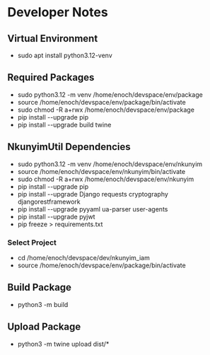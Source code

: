 # Developer Notes

## Virtual Environment
- sudo apt install python3.12-venv


## Required Packages
- sudo python3.12 -m venv /home/enoch/devspace/env/package
- source /home/enoch/devspace/env/package/bin/activate
- sudo chmod -R a+rwx /home/enoch/devspace/env/package
- pip install --upgrade pip
- pip install --upgrade build twine


## NkunyimUtil Dependencies
- sudo python3.12 -m venv /home/enoch/devspace/env/nkunyim
- source /home/enoch/devspace/env/nkunyim/bin/activate
- sudo chmod -R a+rwx /home/enoch/devspace/env/nkunyim
- pip install --upgrade pip
- pip install --upgrade Django requests cryptography djangorestframework
- pip install --upgrade pyyaml ua-parser user-agents
- pip install --upgrade pyjwt
- pip freeze > requirements.txt


### Select Project
- cd /home/enoch/devspace/dev/nkunyim_iam
- source /home/enoch/devspace/env/package/bin/activate

## Build Package
- python3 -m build


## Upload Package
- python3 -m twine upload dist/*